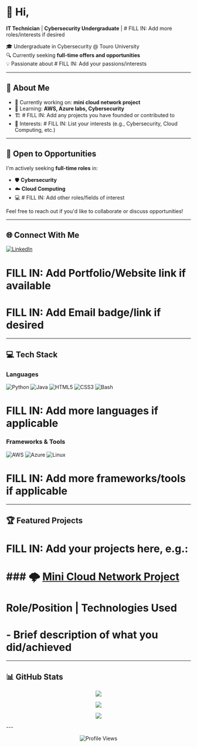 # 👋 Hi,

**IT Technician** | **Cybersecurity Undergraduate** | # FILL IN: Add more roles/interests if desired

🎓 Undergraduate in Cybersecurity @ Touro University  
🔍 Currently seeking **full-time offers and opportunities**  
💡 Passionate about # FILL IN: Add your passions/interests

---

## 🚀 About Me

- 🔭 Currently working on: **mini cloud network project**
- 🌱 Learning: **AWS, Azure labs, Cybersecurity**
- 🏗️ # FILL IN: Add any projects you have founded or contributed to
- 🎯 Interests: # FILL IN: List your interests (e.g., Cybersecurity, Cloud Computing, etc.)

---

## 💼 Open to Opportunities

I'm actively seeking **full-time roles** in:
- 🛡️ **Cybersecurity**
- ☁️ **Cloud Computing**
- 💻 # FILL IN: Add other roles/fields of interest

Feel free to reach out if you'd like to collaborate or discuss opportunities!

---

## 🌐 Connect With Me

[![LinkedIn](https://img.shields.io/badge/LinkedIn-%230077B5.svg?logo=linkedin&logoColor=white)](https://linkedin.com/in/tamanna-khanal-7ba289204)
# FILL IN: Add Portfolio/Website link if available
# FILL IN: Add Email badge/link if desired

---

## 💻 Tech Stack

### Languages
![Python](https://img.shields.io/badge/python-3670A0?style=for-the-badge&logo=python&logoColor=ffdd54)
![Java](https://img.shields.io/badge/java-%23ED8B00.svg?style=for-the-badge&logo=openjdk&logoColor=white)
![HTML5](https://img.shields.io/badge/html5-%23E34F26.svg?style=for-the-badge&logo=html5&logoColor=white)
![CSS3](https://img.shields.io/badge/css3-%231572B6.svg?style=for-the-badge&logo=css3&logoColor=white)
![Bash](https://img.shields.io/badge/bash-%234EAA25.svg?style=for-the-badge&logo=gnu-bash&logoColor=white)
# FILL IN: Add more languages if applicable

### Frameworks & Tools
![AWS](https://img.shields.io/badge/AWS-%23FF9900.svg?style=for-the-badge&logo=amazon-aws&logoColor=white)
![Azure](https://img.shields.io/badge/azure-%230072C6.svg?style=for-the-badge&logo=microsoft-azure&logoColor=white)
![Linux](https://img.shields.io/badge/linux-%23000000.svg?style=for-the-badge&logo=linux&logoColor=white)
# FILL IN: Add more frameworks/tools if applicable

---

## 🏆 Featured Projects

# FILL IN: Add your projects here, e.g.:
# ### 🌩️ [Mini Cloud Network Project](#)
# **Role/Position** | Technologies Used
# - Brief description of what you did/achieved

---

## 📊 GitHub Stats

<div align="center">

![](https://github-readme-stats.vercel.app/api?username=tamannakhanal1&theme=tokyonight&hide_border=false&include_all_commits=true&count_private=true)

![](https://github-readme-streak-stats.herokuapp.com/?user=tamannakhanal1&theme=tokyonight&hide_border=false)

![](https://github-readme-stats.vercel.app/api/top-langs/?username=tamannakhanal1&theme=tokyonight&hide_border=false&include_all_commits=true&count_private=true&layout=compact)

</div>
---

<div align="center">

![Profile Views](https://komarev.com/ghpvc/?username=tamannakhanal1&color=blueviolet)

</div>